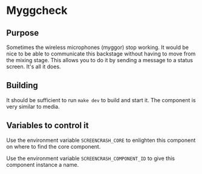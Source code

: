 # Myggcheck

## Purpose
Sometimes the wireless microphones (myggor) stop working. It would be nice to be able to communicate this backstage without having to move from the mixing stage. This allows you to do it by sending a message to a status screen. It's all it does.

## Building
It should be sufficient to run `make dev` to build and start it. The component is very similar to media.

## Variables to control it
Use the environment variable `SCREENCRASH_CORE` to enlighten this component on where to find the core component.

Use the environment variable `SCREENCRASH_COMPONENT_ID` to give this component instance a name.